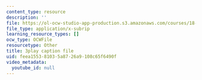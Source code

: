 ```yaml
---
content_type: resource
description: ''
file: https://ol-ocw-studio-app-production.s3.amazonaws.com/courses/18-06sc-linear-algebra-fall-2011/feea155381035a8726a9108c65f6490f_VYS9EYZ3gCo.srt
file_type: application/x-subrip
learning_resource_types: []
ocw_type: OCWFile
resourcetype: Other
title: 3play caption file
uid: feea1553-8103-5a87-26a9-108c65f6490f
video_metadata:
  youtube_id: null
---
```

